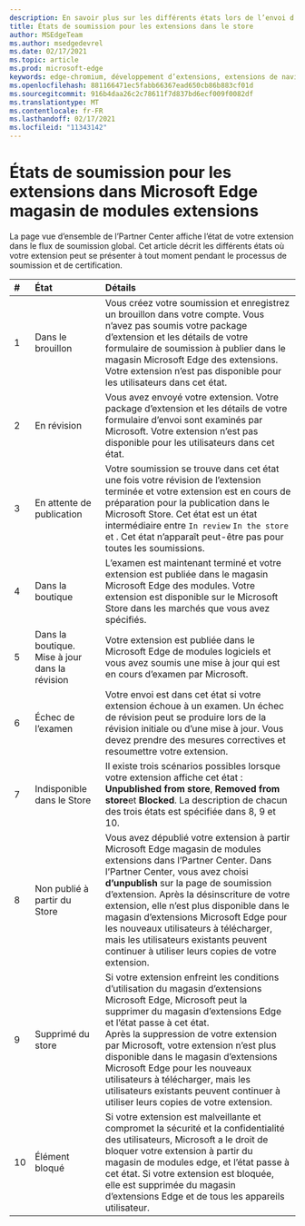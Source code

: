 ```yaml
---
description: En savoir plus sur les différents états lors de l’envoi d’extensions au Store
title: États de soumission pour les extensions dans le store
author: MSEdgeTeam
ms.author: msedgedevrel
ms.date: 02/17/2021
ms.topic: article
ms.prod: microsoft-edge
keywords: edge-chromium, développement d’extensions, extensions de navigateur, addons, centre de partenaires, développeur
ms.openlocfilehash: 881166471ec5fabb66367ead650cb86b883cf01d
ms.sourcegitcommit: 916b4daa26c2c78611f7d837bd6ecf009f0082df
ms.translationtype: MT
ms.contentlocale: fr-FR
ms.lasthandoff: 02/17/2021
ms.locfileid: "11343142"
---
```

# États de soumission pour les extensions dans Microsoft Edge magasin de modules extensions  

La page vue d’ensemble de l’Partner Center affiche l’état de votre extension dans le flux de soumission global.  Cet article décrit les différents états où votre extension peut se présenter à tout moment pendant le processus de soumission et de certification.  

| # |  État |  Détails |  
|:--- |:--- |:--- |  
| 1 |  Dans le brouillon |  Vous créez votre soumission et enregistrez un brouillon dans votre compte.  Vous n’avez pas soumis votre package d’extension et les détails de votre formulaire de soumission à publier dans le magasin Microsoft Edge des extensions.  Votre extension n’est pas disponible pour les utilisateurs dans cet état.  |  
| 2|  En révision |  Vous avez envoyé votre extension.  Votre package d’extension et les détails de votre formulaire d’envoi sont examinés par Microsoft.  Votre extension n’est pas disponible pour les utilisateurs dans cet état.  |  
| 3|  En attente de publication |  Votre soumission se trouve dans cet état une fois votre révision de l’extension terminée et votre extension est en cours de préparation pour la publication dans le Microsoft Store.  Cet état est un état intermédiaire entre `In review` `In the store` et .  Cet état n’apparaît peut-être pas pour toutes les soumissions.  |  
| 4|  Dans la boutique |  L’examen est maintenant terminé et votre extension est publiée dans le magasin Microsoft Edge des modules.  Votre extension est disponible sur le Microsoft Store dans les marchés que vous avez spécifiés.  |  
| 5 |  Dans la boutique.  Mise à jour dans la révision |  Votre extension est publiée dans le Microsoft Edge de modules logiciels et vous avez soumis une mise à jour qui est en cours d’examen par Microsoft.  |  
| 6 |  Échec de l’examen |  Votre envoi est dans cet état si votre extension échoue à un examen.  Un échec de révision peut se produire lors de la révision initiale ou d’une mise à jour.  Vous devez prendre des mesures correctives et resoumettre votre extension.  |  
| 7 |  Indisponible dans le Store |  Il existe trois scénarios possibles lorsque votre extension affiche cet état :  **Unpublished from store**, **Removed from store**et **Blocked**.  La description de chacun des trois états est spécifiée dans 8, 9 et 10.  |  
| 8 |  Non publié à partir du Store |  Vous avez dépublié votre extension à partir Microsoft Edge magasin de modules extensions dans l’Partner Center.  Dans l’Partner Center, vous avez choisi **d’unpublish** sur la page de soumission d’extension.  Après la désinscriture de votre extension, elle n’est plus disponible dans le magasin d’extensions Microsoft Edge pour les nouveaux utilisateurs à télécharger, mais les utilisateurs existants peuvent continuer à utiliser leurs copies de votre extension.  |  
| 9 |  Supprimé du store |  Si votre extension enfreint les conditions d’utilisation du magasin d’extensions Microsoft Edge, Microsoft peut la supprimer du magasin d’extensions Edge et l’état passe à cet état.  <br />  Après la suppression de votre extension par Microsoft, votre extension n’est plus disponible dans le magasin d’extensions Microsoft Edge pour les nouveaux utilisateurs à télécharger, mais les utilisateurs existants peuvent continuer à utiliser leurs copies de votre extension.  |  
| 10 |  Élément bloqué |  Si votre extension est malveillante et compromet la sécurité et la confidentialité des utilisateurs, Microsoft a le droit de bloquer votre extension à partir du magasin de modules edge, et l’état passe à cet état.  Si votre extension est bloquée, elle est supprimée du magasin d’extensions Edge et de tous les appareils utilisateur.  |  
